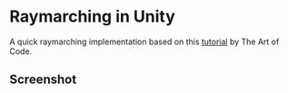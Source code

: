 # Raymarching in Unity

A quick raymarching implementation based on this [tutorial](https://www.youtube.com/results?search_query=The+art+of+code+raymarching+unity) by The Art of Code.

## Screenshot




